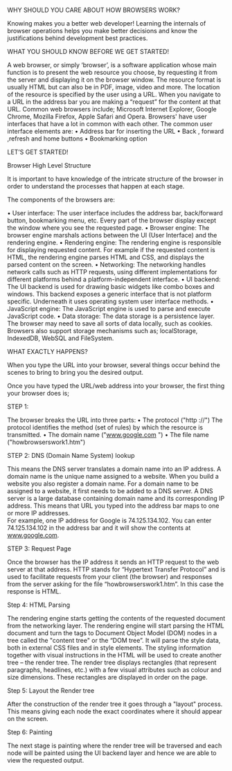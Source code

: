 WHY SHOULD YOU CARE ABOUT HOW BROWSERS WORK?

Knowing makes you a better web developer! Learning the internals of browser operations helps you make better decisions and know the justifications behind development best practices.

WHAT YOU SHOULD KNOW BEFORE WE GET STARTED!

A web browser, or simply ‘browser’, is a software application whose main function is to present the web resource you choose, by requesting it from the server and displaying it on the browser window. The resource format is usually HTML but can also be in PDF, image, video and more. 
The location of the resource is specified by the user using a URL. When you navigate to a URL in the address bar you are making a “request” for the content at that URL.
Common web browsers include; Microsoft Internet Explorer, Google Chrome, Mozilla Firefox, Apple Safari and Opera. Browsers' have user interfaces that have a lot in common with each other. The common user interface elements are:
•	Address bar for inserting the URL 
•	Back , forward ,refresh and home buttons
•	Bookmarking option

LET’S GET STARTED!

Browser High Level Structure

It is important to have knowledge of the intricate structure of the browser in order to understand the processes that happen at each stage.

The components of the browsers are:

•	User interface: The user interface includes the address bar, back/forward button, bookmarking menu, etc. Every part of the browser display except the window where you see the requested page.
•	Browser engine: The browser engine marshals actions between the UI (User Interface) and the rendering engine.
•	Rendering engine: The rendering engine is responsible for displaying requested content. For example if the requested content is HTML, the rendering engine parses HTML and CSS, and displays the parsed content on the screen.
•	Networking: The networking handles network calls such as HTTP requests, using different implementations for different platforms behind a platform-independent interface.
•	UI backend: The UI backend is used for drawing basic widgets like combo boxes and windows. This backend exposes a generic interface that is not platform specific. Underneath it uses operating system user interface methods.
•	JavaScript engine: The JavaScript engine is used to parse and execute JavaScript code.
•	Data storage: The data storage is a persistence layer. The browser may need to save all sorts of data locally, such as cookies. Browsers also support storage mechanisms such as; localStorage, IndexedDB, WebSQL and FileSystem.

WHAT EXACTLY HAPPENS?

When you type the URL into your browser, several things occur behind the scenes to bring to bring you the desired output. 

Once you have typed the URL/web address into your browser, the first thing your browser does is;

STEP 1:

The browser breaks the URL into three parts:
•	The protocol ("http ://")
The protocol identifies the method (set of rules) by which the resource is transmitted.
•	The domain name ("www.google.com ")
•	The file name ("howbrowserswork1.htm")

STEP 2: DNS (Domain Name System) lookup

This means the DNS server translates a domain name into an IP address.
A domain name is the unique name assigned to a website. When you build a website you also register a domain name. For a domain name to be assigned to a website, it first needs to be added to a DNS server.
A DNS server is a large database containing domain name and its corresponding IP address. This means that URL you typed into the address bar maps to one or more IP addresses.  
For example, one IP address for Google is 74.125.134.102. You can enter 74.125.134.102 in the address bar and it will show the contents at www.google.com.

STEP 3: Request Page

Once the browser has the IP address it sends an HTTP request to the web server at that address. HTTP stands for “Hypertext Transfer Protocol” and is used to facilitate requests from your client (the browser) and responses from the server asking for the file “howbrowserswork1.htm”. In this case the response is HTML.

Step 4: HTML Parsing

The rendering engine starts getting the contents of the requested document from the networking layer. The rendering engine will start parsing the HTML document and turn the tags to Document Object Model (DOM) nodes in a tree called the "content tree" or the “DOM tree”.
It will parse the style data, both in external CSS files and in style elements. The styling information together with visual instructions in the HTML will be used to create another tree – the render tree.  The render tree displays rectangles (that represent paragraphs, headlines, etc.) with a few visual attributes such as colour and size dimensions. These rectangles are displayed in order on the page.

Step 5: Layout the Render tree

After the construction of the render tree it goes through a "layout" process. This means giving each node the exact coordinates where it should appear on the screen.

Step 6: Painting

The next stage is painting where the render tree will be traversed and each node will be painted using the UI backend layer and hence we are able to view the requested output.

